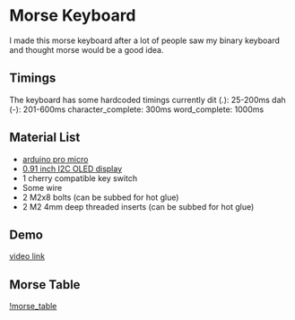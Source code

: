 # Morse Keyboard
I made this morse keyboard after a lot of people saw my binary keyboard and thought morse would be a good idea.

## Timings
The keyboard has some hardcoded timings currently
dit (.): 25-200ms 
dah (-): 201-600ms
character_complete: 300ms
word_complete: 1000ms

## Material List
* [arduino pro micro](https://amzn.to/47KrcsV)
* [0.91 inch I2C OLED display](https://amzn.to/3uqtYFk)
* 1 cherry compatible key switch
* Some wire
* 2 M2x8 bolts (can be subbed for hot glue)
* 2 M2 4mm deep threaded inserts (can be subbed for hot glue)

## Demo
[video link](https://www.youtube.com/shorts/t-02Ab9mo9E)

## Morse Table
[!morse_table](./readme-assets/morse-code.png)
